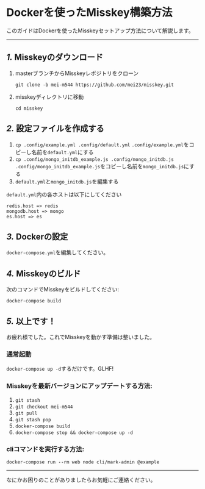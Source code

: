 Dockerを使ったMisskey構築方法
================================================================

このガイドはDockerを使ったMisskeyセットアップ方法について解説します。

----------------------------------------------------------------

*1.* Misskeyのダウンロード
----------------------------------------------------------------
1. masterブランチからMisskeyレポジトリをクローン

	`git clone -b mei-m544 https://github.com/mei23/misskey.git`

2. misskeyディレクトリに移動

	`cd misskey`

*2.* 設定ファイルを作成する
----------------------------------------------------------------
1. `cp .config/example.yml .config/default.yml` `.config/example.yml`をコピーし名前を`default.yml`にする
2. `cp .config/mongo_initdb_example.js .config/mongo_initdb.js` `.config/mongo_initdb_example.js`をコピーし名前を`mongo_initdb.js`にする
3. `default.yml`と`mongo_initdb.js`を編集する

`default.yml`内の各ホストは以下にしてください
```
redis.host => redis
mongodb.host => mongo
es.host => es
```

*3.* Dockerの設定
----------------------------------------------------------------
`docker-compose.yml`を編集してください。

*4.* Misskeyのビルド
----------------------------------------------------------------
次のコマンドでMisskeyをビルドしてください:

`docker-compose build`

*5.* 以上です！
----------------------------------------------------------------
お疲れ様でした。これでMisskeyを動かす準備は整いました。

### 通常起動
`docker-compose up -d`するだけです。GLHF!

### Misskeyを最新バージョンにアップデートする方法:
1. `git stash`
2. `git checkout mei-m544`
3. `git pull`
4. `git stash pop`
5. `docker-compose build`
7. `docker-compose stop && docker-compose up -d`

### cliコマンドを実行する方法:

`docker-compose run --rm web node cli/mark-admin @example`

----------------------------------------------------------------

なにかお困りのことがありましたらお気軽にご連絡ください。
